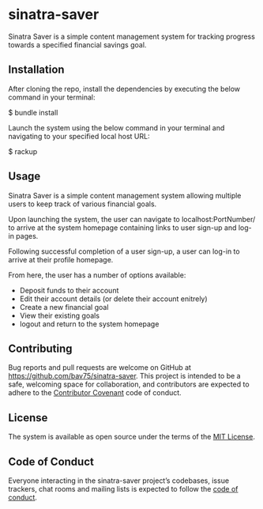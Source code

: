 # sinatra-saver
Sinatra Saver is a simple content management system for tracking progress towards a specified financial savings goal.

## Installation

After cloning the repo, install the dependencies by executing the below command in your terminal: 

$ bundle install

Launch the system using the below command in your terminal and navigating to your specified local host URL:

$ rackup 

## Usage

Sinatra Saver is a simple content management system allowing multiple users to keep track of various financial goals. 

Upon launching the system, the user can navigate to localhost:PortNumber/ to arrive at the system homepage containing links to user sign-up and log-in pages. 

Following successful completion of a user sign-up, a user can log-in to arrive at their profile homepage. 

From here, the user has a number of options available:
- Deposit funds to their account 
- Edit their account details (or delete their account enitrely)
- Create a new financial goal 
- View their existing goals
- logout and return to the system homepage

## Contributing

Bug reports and pull requests are welcome on GitHub at https://github.com/bav75/sinatra-saver. This project is intended to be a safe, welcoming space for collaboration, and contributors are expected to adhere to the [Contributor Covenant](http://contributor-covenant.org) code of conduct.

## License

The system is available as open source under the terms of the [MIT License](https://opensource.org/licenses/MIT).

## Code of Conduct

Everyone interacting in the sinatra-saver project’s codebases, issue trackers, chat rooms and mailing lists is expected to follow the [code of conduct](https://github.com/bav75/sinatra-saver/blob/master/CODE_OF_CONDUCT.md).


